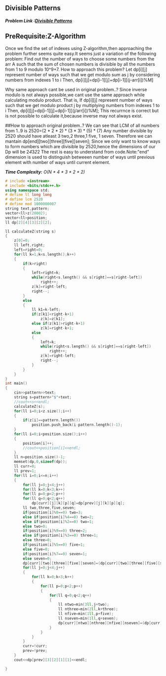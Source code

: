 ﻿## Divisible Patterns
##### Problem Link :[Divisible Patterns](https://hack.codingblocks.com/contests/c/141/1001)

## PreRequisite:Z-Algorithm
Once we find the set of indexes using Z-algorithm,then approaching the problem further seems quite easy.It seems just a variation of the following problem: Find out the number of ways to choose some numbers from the arr A such that the sum of chosen numbers is divisible by all the numbers from 1 to 9 modulo 10^9+7.
How to approach this problem?
Let dp[i][j] represent number of ways such that we get modulo sum as j by considering numbers from indexes 1 to i
Then,
dp[i][j]=dp[i-1][j]+dp[i-1][(j-arr[i])%M]

Why same approach cant be used in original problem..?
Since inverse modulo is not always possible,we cant use the same approach while calculating modulo product.
That is,
If dp[i][j] represent number of ways such that we get modulo product j by multiplying numbers from indexes 1 to i
Then,
dp[i][j]=dp[i-1][j]+dp[i-1][(j/arr[i])%M];
This recurrnce is correct but is not possible to calculate it,because inverse may not always exist.

##How to approach original problem..?
We can see that LCM of all numbers from 1..9 is 2520=(2 * 2 * 2) * (3 * 3) * (5) * (7)
Any number divisible by 2520 should have atleast 3 two,2 three,1 five, 1 seven.
Therefore we can mantain dp[end][two][three][five][seven];
Since we only want to know ways to form numbers which are divisible by 2520,hence the dimensions of our Dp will be 2*4*3*2*2
The rest is easy to understand from code.Note:"end" dimension is used to distinguish betweeen number of ways until previous element with number of ways until current element.

_**Time Complexity:** O(N * 4 * 3 * 2 * 2)_

```C++
# include <iostream>
# include <bits/stdc++.h>
using namespace std;
# define ll long long
# define lcm 2520
# define mod 1000000007
string text,pattern;
vector<ll>z(20002);
vector<ll>position;
ll dp[2][4][3][2][2];

ll calculateZ(string s)
{
	z[0]=0;
	ll left,right;
	left=right=0;
	for(ll k=1;k<s.length();k++)
	{
		if(k>right)
		{
			left=right=k;
			while(right<s.length() && s[right]==s[right-left])
				right++;
			z[k]=right-left;
			right--;
		}
		else
		{
			ll k1=k-left;
			if(z[k1]<right-k+1)
				z[k]=z[k1];
			else if(z[k1]>right-k+1)
				z[k]=right-k+1;
			else
			{
				left=k;
				while(right<s.length() && s[right]==s[right-left])
					right++;
				z[k]=right-left;
				right--;
			}
		}
	}
}
int main()
{
	cin>>pattern>>text;
	string s=pattern+"$"+text;
	//cout<<s<<endl;
	calculateZ(s);
	for(ll i=0;i<z.size();i++)
	{
		if(z[i]==pattern.length())
			position.push_back(i-pattern.length()-1);
	}
	for(ll i=0;i<position.size();i++)
    {
        position[i]++;
        //cout<<position[i]<<endl;
    }
    ll n=position.size()-1;
    memset(dp,0,sizeof(dp));
    ll curr=0;
    ll prev=1;
    for(ll i=0;i<=n;i++)
    {
        for(ll j=0;j<4;j++)
        for(ll k=0;k<3;k++)
        for(ll p=0;p<2;p++)
        for(ll q=0;q<2;q++)
            dp[curr][j][k][p][q]=dp[prev][j][k][p][q];
    	ll two,three,five,seven;
    	if(position[i]%8==0) two=3;
    	else if(position[i]%4==0) two=2;
   	    else if(position[i]%2==0) two=1;
    	else two=0;
    	if(position[i]%9==0) three=2;
    	else if(position[i]%3==0) three=1;
    	else three=0;
    	if(position[i]%5==0) five=1;
    	else five=0;
        if(position[i]%7==0) seven=1;
    	else seven=0;
    	dp[curr][two][three][five][seven]=(dp[curr][two][three][five][seven]+1)%mod;
    	for(ll j=0;j<4;j++)
    	{
    		for(ll k=0;k<3;k++)
    		{
    			for(ll p=0;p<2;p++)
    			{
    				for(ll q=0;q<2;q++)
    				{
    					ll ntwo=min(3ll,j+two);
    					ll nthree=min(2ll,k+three);
    					ll nfive=min(1ll,p+five);
    					ll nseven=min(1ll,q+seven);
    					dp[curr][ntwo][nthree][nfive][nseven]=(dp[curr][ntwo][nthree][nfive][nseven]+dp[prev][j][k][p][q])%mod;
					}
    			}
    		}
    	}
    	curr=!curr;
    	prev=!prev;
    }
    cout<<dp[prev][3][2][1][1]<<endl;

}
```
